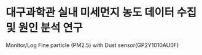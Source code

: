 # 대구과학관 실내 미세먼지 농도 데이터 수집 및 원인 분석 연구

 Monitor/Log Fine particle (PM2.5) with Dust sensor(GP2Y1010AU0F)
